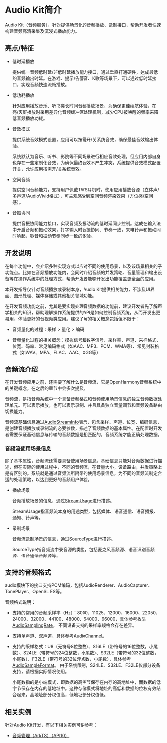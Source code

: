# Audio Kit简介

Audio Kit（音频服务），针对提供场景化的音频播放、录制接口，帮助开发者快速构建音频高清采集及沉浸式播放能力。

## 亮点/特征

- 低时延播放
  
   提供统一音频低时延/非低时延播放能力接口，通过垂直打通硬件，达成最低的音频输出时延。在游戏、提示/告警音、K歌等场景下，可以通过低时延接口，实现音频快速流畅播放。

- 低功耗播放

   针对应用播放音乐、听书类长时间音频播放场景，为确保更佳续航体验，在亮/灭屏播放时采用差异化音频缓冲区处理机制，减少CPU被唤醒的频率来降低音频播放功耗。

- 音效模式

   提供系统音效模式设置，应用可以按需开/关系统音效，确保最佳音效输出体验。

   系统默认为音乐、听书、影院等不同场景进行相应音效处理，但应用内部自身也存在一些定制化音效，为确保最终音效不产生冲突，系统提供音效模式配置开关，允许应用按需开/关系统音效。

- 空间音频

   提供空间音频能力，支持用户佩戴TWS耳机时，使用应用播放音源（立体声/多声道/AudioVivid格式），可主观感受到空间音频渲染效果（方位感/空间感）。

- 音振协同

   提供音振协同能力接口，实现音频及振动流的低时延同步控制。达成在输入法中开启音频和振动效果，打字输入时音振协同、节奏一致，来电铃声和振动同时响起，铃音和振动节奏同步一致的体验。

## 开发说明

在每个功能中，会介绍多种实现方式以应对不同的使用场景，以及该场景相关的子功能点。比如在音频播放功能内，会同时介绍音频的并发策略、音量管理和输出设备等在操作系统中的处理方式，帮助开发者能够开发出功能覆盖更全面的应用。

本开发指导仅针对音频播放或录制本身，Audio Kit提供相关能力，不涉及UI界面、图形处理、媒体存储或其他相关领域功能。

在开发音频功能之前，尤其是要实现处理音频数据的功能前，建议开发者先了解声学相关的知识，帮助理解操作系统提供的API是如何控制音频系统，从而开发出更易用、体验更好的音视频类应用。建议了解的相关概念包括但不限于：

- 音频量化的过程：采样 &gt; 量化 &gt; 编码

- 音频量化过程的相关概念：模拟信号和数字信号、采样率、声道、采样格式、位宽、码率、常见编码格式（如AAC、MP3、PCM、WMA等）、常见封装格式（如WAV、MPA、FLAC、AAC、OGG等）

## 音频流介绍

在开发音频应用之前，还需要了解什么是音频流，它是OpenHarmony音频系统中的关键概念，在之后的章节中会多次提及。

音频流，是指音频系统中一个具备音频格式和音频使用场景信息的独立音频数据处理单元。可以表示播放，也可以表示录制，并且具备独立音量调节和音频设备路由切换能力。

音频流基础信息通过[AudioStreamInfo](../../reference/apis-audio-kit/js-apis-audio.md#audiostreaminfo8)表示，包含采样、声道、位宽、编码信息，是创建音频播放或录制流的必要参数，描述了音频数据的基本属性。在配置时开发者需要保证基础信息与传输的音频数据是相匹配的，音频系统才能正确处理数据。

### 音频流使用场景信息

除了基本属性，音频流还需要具备使用场景信息。基础信息只能对音频数据进行描述，但在实际的使用过程中，不同的音频流，在音量大小，设备路由，并发策略上是有区别的。系统就是通过音频流所附带的使用场景信息，为不同的音频流制定合适的处理策略，以达到更好的音频用户体验。

- 播放场景

  音频播放场景的信息，通过[StreamUsage](../../reference/apis-audio-kit/js-apis-audio.md#streamusage)进行描述。

  StreamUsage指音频流本身的用途类型，包括媒体、语音通信、语音播报、通知、铃声等。

- 录制场景

  音频流录制场景的信息，通过[SourceType](../../reference/apis-audio-kit/js-apis-audio.md#sourcetype8)进行描述。

  SourceType指音频流中录音源的类型，包括麦克风音频源、语音识别音频源、语音通话音频源等。

## 支持的音频格式

audio模块下的接口支持PCM编码，包括AudioRenderer、AudioCapturer、TonePlayer、OpenSL ES等。

音频格式说明：

- 支持的常用的音频采样率（Hz）：8000、11025、12000、16000、22050、24000、32000、44100、48000、64000、96000，具体参考枚举[AudioSamplingRate](../../reference/apis-audio-kit/js-apis-audio.md#audiosamplingrate8)。
  不同设备支持的采样率规格会存在差异。

- 支持单声道、双声道，具体参考[AudioChannel](../../reference/apis-audio-kit/js-apis-audio.md#audiochannel8)。

- 支持的采样格式：U8（无符号8位整数）、S16LE（带符号的16位整数，小尾数）、S24LE（带符号的24位整数，小尾数）、S32LE（带符号的32位整数，小尾数）、F32LE（带符号的32位浮点数，小尾数），具体参考[AudioSampleFormat](../../reference/apis-audio-kit/js-apis-audio.md#audiosampleformat8)。
  由于系统限制，S24LE、S32LE、F32LE仅部分设备支持，请根据实际情况使用。

  小尾数指的是小端模式，即数据的高字节保存在内存的高地址中，而数据的低字节保存在内存的低地址中。这种存储模式将地址的高低和数据的位权有效结合起来，高地址部分权值高，低地址部分权值低。

## 相关实例

针对Audio Kit开发，有以下相关实例可供参考：

- [音频管理（ArkTS）（API10）](https://gitee.com/openharmony/applications_app_samples/tree/master/code/BasicFeature/Media/Audio)
